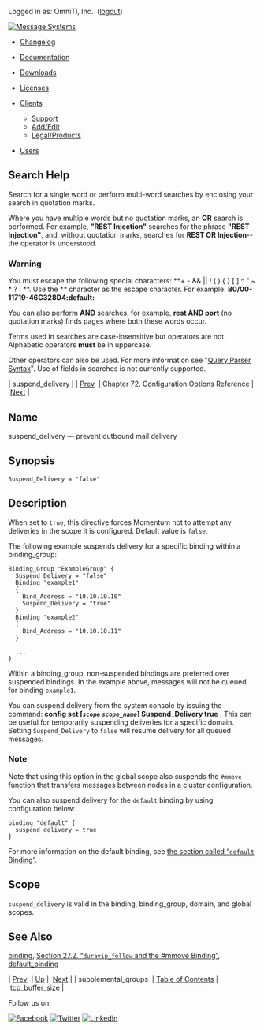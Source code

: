 Logged in as: OmniTI, Inc.  ([logout](https://support.messagesystems.com/logout.php))

[![Message Systems](https://support.messagesystems.com/images/ms-white205.png)](https://support.messagesystems.com/start.php) 

*   [Changelog](https://support.messagesystems.com/start.php?show=changelog)
*   [Documentation](https://support.messagesystems.com/docs/)
*   [Downloads](https://support.messagesystems.com/start.php)

*   [Licenses](https://support.messagesystems.com/license_summary.php)
*   <a href="">Clients</a>
    *   [Support](https://support.messagesystems.com/cs.php)
    *   [Add/Edit](https://support.messagesystems.com/edit_client.php)
    *   [Legal/Products](https://support.messagesystems.com/edit_products.php)
*   [Users](https://support.messagesystems.com/edit_customer.php)

## Search Help

Search for a single word or perform multi-word searches by enclosing your search in quotation marks.

Where you have multiple words but no quotation marks, an **OR** search is performed. For example, **"REST Injection"** searches for the phrase **"REST Injection"**, and, without quotation marks, searches for **REST OR Injection**--the operator is understood.

### Warning

You must escape the following special characters: **+ - && || ! ( ) { } [ ] ^ " ~ * ? : \**. Use the **\** character as the escape character. For example: **B0/00-11719-46C328D4\:default\:**

You can also perform **AND** searches, for example, **rest AND port** (no quotation marks) finds pages where both these words occur.

Terms used in searches are case-insensitive but operators are not. Alphabetic operators **must** be in uppercase.

Other operators can also be used. For more information see "[Query Parser Syntax](https://lucene.apache.org/core/old_versioned_docs/versions/3_0_0/queryparsersyntax.html)". Use of fields in searches is not currently supported.

| suspend_delivery |
| [Prev](conf.ref.supplemental_groups.php)  | Chapter 72. Configuration Options Reference |  [Next](conf.ref.tcp_buffer_size.php) |

<a name="conf.ref.suspend_delivery"></a>
## Name

suspend_delivery — prevent outbound mail delivery

## Synopsis

`Suspend_Delivery = "false"`

<a name="idp26800496"></a>
## Description

When set to `true`, this directive forces Momentum not to attempt any deliveries in the scope it is configured. Default value is `false`.

The following example suspends delivery for a specific binding within a binding_group:

```
Binding_Group "ExampleGroup" {
  Suspend_Delivery = "false"
  Binding "example1"
  {
    Bind_Address = "10.10.10.10"
    Suspend_Delivery = "true"
  }
  Binding "example2"
  {
    Bind_Address = "10.10.10.11"
  }

  ...
}
```

Within a binding_group, non-suspended bindings are preferred over suspended bindings. In the example above, messages will not be queued for binding `example1`.

You can suspend delivery from the system console by issuing the command: **config set [*`scope`* *`scope_name`*] Suspend_Delivery true**                                                     . This can be useful for temporarily suspending deliveries for a specific domain. Setting `Suspend_Delivery` to `false` will resume delivery for all queued messages.

### Note

Note that using this option in the global scope also suspends the `#mmove` function that transfers messages between nodes in a cluster configuration.

You can also suspend delivery for the `default` binding by using configuration below:

```
binding "default" {
  suspend_delivery = true
}
```

For more information on the default binding, see [the section called “`default` Binding”](conf.ref.binding.php#conf.ref.binding.default "default Binding").

<a name="idp26812432"></a>
## Scope

`suspend_delivery` is valid in the binding, binding_group, domain, and global scopes.

<a name="idp26814736"></a>
## See Also

[binding](conf.ref.binding.php "binding"), [Section 27.2, “`duravip_follow` and the #mmove Binding”](cluster.config.mmove.php "27.2. duravip_follow and the #mmove Binding"), [default_binding](conf.ref.default_binding.php "default_binding")

| [Prev](conf.ref.supplemental_groups.php)  | [Up](config.options.ref.php) |  [Next](conf.ref.tcp_buffer_size.php) |
| supplemental_groups  | [Table of Contents](index.php) |  tcp_buffer_size |

Follow us on:

[![Facebook](https://support.messagesystems.com/images/icon-facebook.png)](http://www.facebook.com/messagesystems) [![Twitter](https://support.messagesystems.com/images/icon-twitter.png)](http://twitter.com/#!/MessageSystems) [![LinkedIn](https://support.messagesystems.com/images/icon-linkedin.png)](http://www.linkedin.com/company/message-systems)